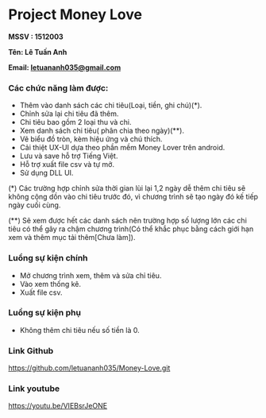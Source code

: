 # Project Money Love
**MSSV : 1512003**

**Tên: Lê Tuấn Anh**

**Email: letuananh035@gmail.com**

### Các chức năng làm được:
  - Thêm vào danh sách các chi tiêu(Loại, tiền, ghi chú)(*).
  - Chỉnh sửa lại chi tiêu đã thêm.
  - Chi tiêu bao gồm 2 loại thu và chi.
  - Xem danh sách chi tiêu( phân chia theo ngày)(**).
  - Vẽ biểu đồ tròn, kèm hiệu ứng và chú thích.
  - Cải thiệt UX-UI dựa theo phần mềm Money Lover trên android.
  - Lưu và save hỗ trợ Tiếng Việt.
  - Hỗ trợ xuất file csv và tự mở.
  - Sử dụng DLL UI.
  
(*) Các trường hợp chỉnh sửa thời gian lùi lại 1,2 ngày dễ thêm chi tiêu sẽ không cộng dồn vào chi tiêu trước đó, vì chương trình sẽ tạo ngày đó kế tiếp ngày cuối cùng.

(**) Sẽ xem được hết các danh sách nên trường hợp số lượng lớn các chi tiêu có thể gây ra chậm chương trình(Có thể khắc phục bằng cách giới hạn xem và thêm mục tải thêm[Chưa làm]).

### Luồng sự kiện chính
  - Mở chương trình xem, thêm và sửa chỉ tiêu.
  - Vào xem thống kê.
  - Xuất file csv.
### Luồng sự kiện phụ
  - Không thêm chi tiêu nếu số tiền là 0.
### Link Github
https://github.com/letuananh035/Money-Love.git
### Link youtube
https://youtu.be/VIEBsrJeONE
